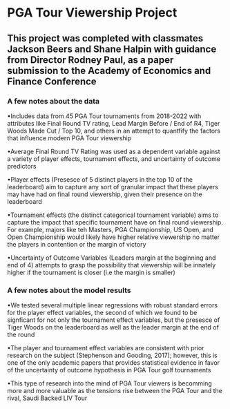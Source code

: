 # PGA Tour Viewership Project

## This project was completed with classmates Jackson Beers and Shane Halpin with guidance from Director Rodney Paul, as a paper submission to the Academy of Economics and Finance Conference 

### A few notes about the data

•Includes data from 45 PGA Tour tournaments from 2018-2022 with attributes like Final Round TV rating, Lead Margin Before / End of R4, Tiger Woods Made Cut / Top 10, and others in an attempt to quantfify the factors that influence modern PGA Tour viewership

•Average Final Round TV Rating was used as a dependent variable against a variety of player effects, tournament effects, and uncertainty of outcome predictors

•Player effects (Presesce of 5 distinct players in the top 10 of the leaderboard) aim to capture any sort of granular impact that these players may have had on final round viewership, given their presence on the leaderboard

•Tournament effects (the distinct categorical tournament variable) aims to capture the impact that specific tournament have on final round viewership. For example, majors like teh Masters, PGA Championship, US Open, and Open Championship would likely have higher relative viewership no matter the players in contention or the margin of victory

•Uncertainty of Outcome Variables (Leaders margin at the beginning and end of 4) attempts to grasp the possibility that viewership will be innately higher if the tournament is closer (i.e the margin is smaller) 


### A few notes about the model results

•We tested several multiple linear regressions with robust standard errors for the player effect variables, the second of which we found to be signficant
for not only the tournament effect variables, but the presesce of Tiger Woods on the leaderboard as well as the leader margin at the end of the round

•The player and tournament effect variables are consistent with prior research on the subject (Stephenson and Gooding, 2017); however, this is one of the only academic papers that provides statistical evidence in favor of the uncertainty of outcome hypothesis in PGA Tour golf tournaments

•This type of research into the mind of PGA Tour viewers is becomming more and more valuable as the tensions rise between the PGA Tour and the rival, Saudi Backed LIV Tour
